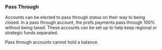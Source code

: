 
### Pass Through

Accounts can be elected to pass through status on their way to being closed. In a pass through account, the prefs payments pass through 100% without being taxed. These accounts can be set up to help keep regional or strategic funds separated.

Pass through accounts cannot hold a balance.
